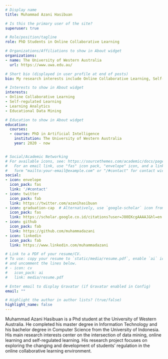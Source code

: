 ```yaml
---
# Display name
title: Muhammad Azani Hasibuan

# Is this the primary user of the site?
superuser: true

# Role/position/tagline
role: PhD Students in Online Collaborative Learning

# Organizations/Affiliations to show in About widget
organizations:
- name: The University of Western Australia
  url: https://www.uwa.edu.au/

# Short bio (displayed in user profile at end of posts)
bio: My research interests include Online Collaborative Learning, Self-regulated Learning, Learning Analytics, Educational Data Mining.

# Interests to show in About widget
interests:
- Online Collaborative Learning
- Self-regulated Learning
- Learning Analytics
- Educational Data Mining

# Education to show in About widget
education:
  courses:
  - course: PhD in Artificial Intelligence
    institution: The University of Western Australia
    year: 2020 - now


# Social/Academic Networking
# For available icons, see: https://sourcethemes.com/academic/docs/page-builder/#icons
#   For an email link, use "fas" icon pack, "envelope" icon, and a link in the
#   form "mailto:your-email@example.com" or "/#contact" for contact widget.
social:
- icon: envelope
  icon_pack: fas
  link: '/#contact'
- icon: twitter
  icon_pack: fab
  link: https://twitter.com/azanihasibuan
- icon: graduation-cap  # Alternatively, use `google-scholar` icon from `ai` icon pack
  icon_pack: fas
  link: https://scholar.google.co.id/citations?user=J80EKcgAAAAJ&hl=en
- icon: github
  icon_pack: fab
  link: https://github.com/muhammadazani
- icon: linkedin
  icon_pack: fab
  link: https://www.linkedin.com/muhammadazani

# Link to a PDF of your resume/CV.
# To use: copy your resume to `static/media/resume.pdf`, enable `ai` icons in `params.toml`,
# and uncomment the lines below.
# - icon: cv
#   icon_pack: ai
#   link: media/resume.pdf

# Enter email to display Gravatar (if Gravatar enabled in Config)
email: ""

# Highlight the author in author lists? (true/false)
highlight_name: false
---
```

Muhammad Azani Hasibuan is a Phd student at the University of Western Australia. He completed his master degree in Information Technology and his bachelor degree in Computer Science from the University of Indonesia. His main research interests center on the intersection of data mining, online learning and self-regulated learning. His research project focuses on exploring the changing and development of students’ regulation in the online collaborative learning environment.

